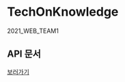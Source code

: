 # TechOnKnowledge

2021_WEB_TEAM1

## API 문서

<a href="https://mma7710.gitbook.io/api-document/">보러가기</a>